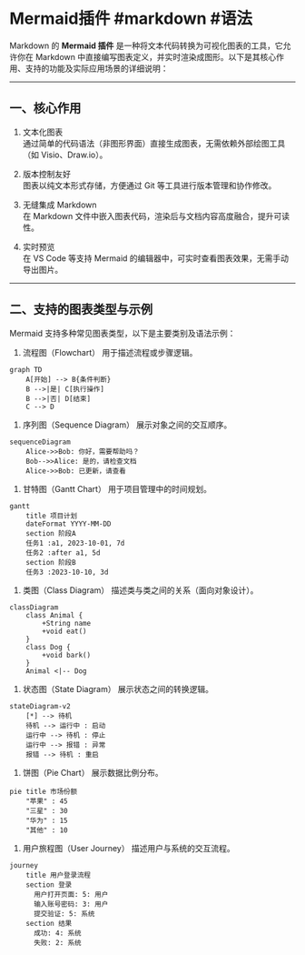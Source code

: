 # Mermaid插件 #markdown #语法

Markdown 的 **Mermaid 插件** 是一种将文本代码转换为可视化图表的工具，它允许你在 Markdown 中直接编写图表定义，并实时渲染成图形。以下是其核心作用、支持的功能及实际应用场景的详细说明：

---

## 一、核心作用

1. 文本化图表  
   通过简单的代码语法（非图形界面）直接生成图表，无需依赖外部绘图工具（如 Visio、Draw.io）。

1. 版本控制友好  
   图表以纯文本形式存储，方便通过 Git 等工具进行版本管理和协作修改。

1. 无缝集成 Markdown  
   在 Markdown 文件中嵌入图表代码，渲染后与文档内容高度融合，提升可读性。

1. 实时预览  
   在 VS Code 等支持 Mermaid 的编辑器中，可实时查看图表效果，无需手动导出图片。

---

## 二、支持的图表类型与示例

Mermaid 支持多种常见图表类型，以下是主要类别及语法示例：

1. 流程图（Flowchart）
用于描述流程或步骤逻辑。

```mermaid
graph TD
    A[开始] --> B{条件判断}
    B -->|是| C[执行操作]
    B -->|否| D[结束]
    C --> D
```

1. 序列图（Sequence Diagram）
展示对象之间的交互顺序。

```mermaid
sequenceDiagram
    Alice->>Bob: 你好，需要帮助吗？
    Bob-->>Alice: 是的，请检查文档
    Alice->>Bob: 已更新，请查看
```

1. 甘特图（Gantt Chart）
用于项目管理中的时间规划。

```mermaid
gantt
    title 项目计划
    dateFormat YYYY-MM-DD
    section 阶段A
    任务1 :a1, 2023-10-01, 7d
    任务2 :after a1, 5d
    section 阶段B
    任务3 :2023-10-10, 3d
```

1. 类图（Class Diagram）
描述类与类之间的关系（面向对象设计）。

```mermaid
classDiagram
    class Animal {
        +String name
        +void eat()
    }
    class Dog {
        +void bark()
    }
    Animal <|-- Dog
```

1. 状态图（State Diagram）
展示状态之间的转换逻辑。

```mermaid
stateDiagram-v2
    [*] --> 待机
    待机 --> 运行中 : 启动
    运行中 --> 待机 : 停止
    运行中 --> 报错 : 异常
    报错 --> 待机 : 重启
```

1. 饼图（Pie Chart）
展示数据比例分布。

```mermaid
pie title 市场份额
    "苹果" : 45
    "三星" : 30
    "华为" : 15
    "其他" : 10
```

1. 用户旅程图（User Journey）
描述用户与系统的交互流程。

```mermaid
journey
    title 用户登录流程
    section 登录
      用户打开页面: 5: 用户
      输入账号密码: 3: 用户
      提交验证: 5: 系统
    section 结果
      成功: 4: 系统
      失败: 2: 系统
```
